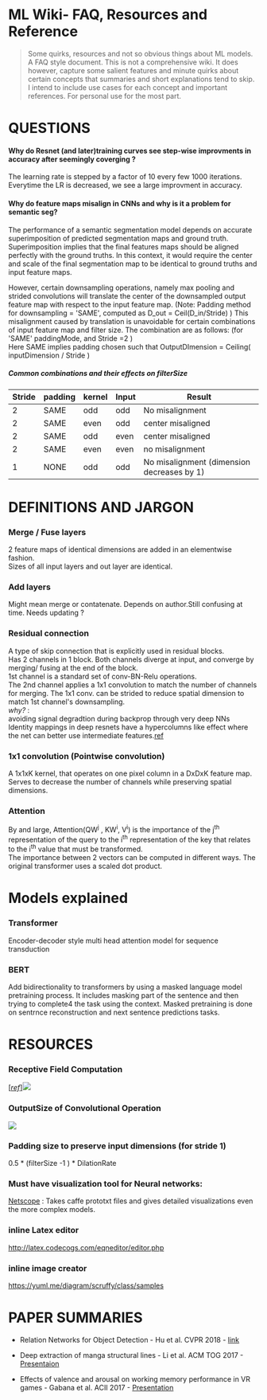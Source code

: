 # ML Wiki- FAQ, Resources and Reference
>Some quirks, resources and not so obvious things about ML models. A FAQ style document.
>This is not a comprehensive wiki. It does however, capture some salient features and minute quirks about certain concepts that summaries and short explanations tend to skip.        
>I intend to include use cases for each concept and important references.
>For personal use for the most part.

# QUESTIONS

#### Why do Resnet (and later)training curves see step-wise improvments in accuracy after seemingly coverging ?
The learning rate is stepped by a factor of 10 every few 1000 iterations. Everytime the LR is decreased, we see a large improvment in accuracy.

#### Why do feature maps misalign in CNNs and why is it a problem for semantic seg?
The performance of a semantic segmentation model depends on accurate superimposition of predicted segmentation maps and ground truth.      
Superimposition implies that the final features maps should be aligned perfectly with the ground truths. In this context,   it would require the center and scale of the final segmentation map to be identical to ground truths and input feature maps.

However, certain downsampling operations, namely max pooling and strided convolutions will translate the center of the downsampled output feature map with respect to the input feature map. (Note: Padding method for downsampling = 'SAME', computed as D_out = Ceil(D_in/Stride) )
This misalignment caused by translation is unavoidable for certain combinations of input feature map and filter size.
The combination are as follows: (for 'SAME' paddingMode, and Stride =2 )     
Here SAME implies padding chosen such that OutputDImension = Ceiling( inputDimension / Stride )

##### Common combinations and their effects on filterSize 

| Stride  | padding |kernel  | Input | Result
| ------------- | ------------- |------------- | ------------- | ------------- |
| 2  | SAME  |  odd| odd |No misalignment | 
| 2  | SAME  |  even | odd |center misaligned | 
| 2  | SAME  |  odd | even |center misaligned | 
| 2  | SAME  |  even | even |no misalignment |
| 1  | NONE  | odd | odd |No misalignment (dimension decreases by 1) |

# DEFINITIONS AND JARGON

### Merge / Fuse layers 
2 feature maps of identical dimensions are added in an elementwise fashion.         
Sizes of all input layers and out layer are identical.      

### Add layers
Might mean merge or contatenate. Depends on author.Still confusing at time. Needs updating ?

### Residual connection 
A type of skip connection that is explicitly used in residual blocks.       
Has 2 channels in 1 block. Both channels diverge at input, and converge by merging/ fusing at the end of the block.      
1st channel is a standard set of conv-BN-Relu operations.      
The 2nd channel applies a 1x1 convolution to match the number of channels for merging. The 1x1 conv. can be strided to reduce spatial dimension to match 1st channel's downsampling.     
*why?* :    
avoiding signal degradtion during backprop through very deep NNs      
Identity mappings in deep resnets have a hypercolumns like effect where the net can better use intermediate features.[ref](https://arxiv.org/abs/1603.05027) 

### 1x1 convolution (Pointwise convolution)
A 1x1xK kernel, that operates on one pixel column in a DxDxK feature map.     
Serves to decrease the number of channels while preserving spatial dimensions.

### Attention
By and large, Attention(QW<sup>j</sup> , KW<sup>i</sup>, V<sup>i</sup>) is the importance of the j<sup>th</sup> representation of the query to the i<sup>th</sup> representation of the key that relates to the i<sup>th</sup> value that must be transformed.         
The importance between 2 vectors can be computed in different ways. The original transformer uses a scaled dot product.

# Models explained 

### Transformer
Encoder-decoder style multi head attention model for sequence transduction

### BERT
Add bidirectionality to transformers by using a masked language model pretraining process. It includes masking part of the sentence and then trying to complete4 the task using the context. Masked pretraining is done on sentrnce reconstruction and next sentence predictions tasks. 

# RESOURCES

### Receptive Field Computation
[[*ref*]](https://stackoverflow.com/questions/35582521/how-to-calculate-receptive-field-size)![](https://raw.githubusercontent.com/AnishPimpley/ML-wiki/master/CodeCogsEqn.png)

### OutputSize of Convolutional Operation
![](https://raw.githubusercontent.com/AnishPimpley/ML-wiki/master/png.png)

### Padding size to  preserve input dimensions (for stride 1)
0.5 * (filterSize -1 ) * DilationRate

### Must have visualization tool for Neural networks:
[Netscope](http://ethereon.github.io/netscope/quickstart.html) : Takes caffe prototxt files and gives detailed visualizations even the more complex models.

### inline Latex editor
http://latex.codecogs.com/eqneditor/editor.php

### inline image creator
https://yuml.me/diagram/scruffy/class/samples

# PAPER SUMMARIES

* Relation Networks for Object Detection - Hu et al. CVPR 2018 - [link](https://github.com/AnishPimpley/Personal-ML-FAQ/blob/master/Summaries/RelationNetworksForObjectDetection.md)     

* Deep extraction of manga structural lines - Li et al. ACM TOG 2017 - [Presentaion](https://docs.google.com/presentation/d/1tgEAshcduu6F-ZtREg-hK7pIOyhsnmWOhnF78dtFQg0/edit?usp=sharing)

* Effects of valence and arousal on working memory performance in VR games - Gabana et al. ACII 2017 - [Presentation](https://docs.google.com/presentation/d/12me2wJxNHPe08m9V_zlM6tTTwZnhSPro0NPwmn7VMmA/edit?usp=sharing)
